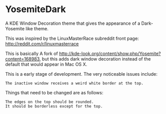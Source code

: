 # YosemiteDark
A KDE Window Decoration theme that gives the appearance of a Dark-Yosemite like theme.

This was inspired by the LinuxMasterRace subreddit front page: http://reddit.com/r/linuxmasterrace

This is basically A fork of http://kde-look.org/content/show.php/Yosemite?content=168983, but this adds dark window decoration instead of the default that would appear in Mac OS X.

This is a early stage of development.
The very noticeable issues include:

    The inactive window receives a weird white border at the top.
  
Things that need to be changed are as follows:
  
    The edges on the top should be rounded.
    It should be borderless except for the top.

